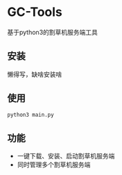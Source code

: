 # GC-Tools
基于python3的割草机服务端工具

## 安装
懒得写，缺啥安装啥

## 使用
```bash
python3 main.py
```

## 功能
 - 一键下载、安装、启动割草机服务端
 - 同时管理多个割草机服务端